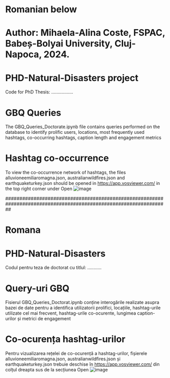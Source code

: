 # Romanian below
# Author: Mihaela-Alina Coste, FSPAC, Babeș-Bolyai University, Cluj-Napoca, 2024.
# PHD-Natural-Disasters project
Code for PhD Thesis: .................


# GBQ Queries
The GBQ_Queries_Doctorate.ipynb file contains queries performed on the database to identify prolific users, locations, most frequently used hashtags, co-occurring hashtags, caption length and engagement metrics

# Hashtag co-occurrence
To view the co-occurrence network of hashtags, the files alluvioneemiliaromagna.json, australianwildfires.json and earthquaketurkey.json should be opened in https://app.vosviewer.com/ in the top right corner under Open
![image](https://github.com/mihaelacoste/PHD-Natural-Disasters/assets/157045228/d48d9a58-d8aa-4416-a666-c7c169d89d1a)




##################################################################################################################
# Romana
# PHD-Natural-Disasters
Codul pentru teza de doctorat cu titlul: ...........

# Query-uri GBQ
Fisierul GBQ_Queries_Doctorat.ipynb conține interogările realizate asupra bazei de date pentru a identifica utilizatorii prolifici, locațiile, hashtag-urile utilizate cel mai frecvent, hashtag-urile co-ocurente, lungimea caption-urilor și metrici de engagement

# Co-ocurența hashtag-urilor
Pentru vizualizarea rețelei de co-ocurență a hashtag-urilor, fișierele alluvioneemiliaromagna.json, australianwildfires.json și earthquaketurkey.json trebuie deschise în https://app.vosviewer.com/ din colțul dreapta sus de la secțiunea Open
![image](https://github.com/mihaelacoste/PHD-Natural-Disasters/assets/157045228/0c6a6a2c-7ae2-4436-9e26-1a4e3e0d9450)
